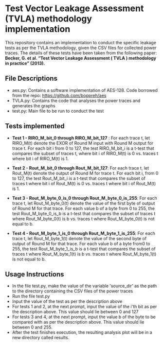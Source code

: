 # Test Vector Leakage Assessment (TVLA) methodology implementation

This repository contains an implementation to conduct the specific leakage tests as per the TVLA methodology, given the CSV files for collected power traces. The details of these tests have been taken from the following paper: **Becker, G. et al. “Test Vector Leakage Assessment ( TVLA ) methodology in practice” (2013).**

## File Descriptions
- aes.py: Contains a software implementation of AES-128. Code borrowed from the repo: https://github.com/boppreh/aes
- TVLA.py: Contains the code that analyses the power traces and generates the graphs
- test.py: Main file to be run to conduct the test

## Tests implemented
- **Test 1 - RIRO_M_bit_0 through RIRO_M_bit_127** : For each trace t, let RIRO_M(t) denote the EXOR of Round M input with Round M output for trace t. For each bit i from 0 to 127, the test RIRO_M_bit_i is a t-test that compares the subset of traces t, where bit i of RIRO_M(t) is 0 vs. traces t where bit i of RIRO_M(t) is 1.

- **Test 2 - Rout_M_bit_0 through Rout_M_bit_127**: For each trace t, let Rout_M(t) denote the output of Round M for trace t. For each bit i, from 0 to 127, the test Rout_M_bit_i is a t-test that compares the subset of traces t where bit i of Rout_M(t) is 0 vs. traces t where bit i of Rout_M(t) is 1.

- **Test 3 - Rout_M_byte_0_is_0 through Rout_M_byte_0_is_255**: For each trace t, let Rout_M_byte_0(t) denote the value of the first byte of output of Round M for that trace. For each value b of a byte from 0 to 255, the test Rout_M_byte_0_is_b is a t-test that compares the subset of traces t where Rout_M_byte_0(t) is b vs. traces t where Rout_M_byte_0(t) is not equal to b.

- **Test 4 - Rout_M_byte_1_is_0 through Rout_M_byte_1_is_255**: For each trace t, let Rout_M_byte_1(t)
denote the value of the second byte of output of Round M for that trace. For each value b of a byte from0 to 255, the test Rout_M_byte_1_is_b is a t-test that compares the subset of traces t where
Rout_M_byte_1(t) is b vs. traces t where Rout_M_byte_1(t) is not equal to b.

## Usage Instructions
- In the file test.py, make the value of the variable 'source_dir' as the path to the directory containing the CSV files of the power traces
- Run the file test.py
- Input the value of the test as per the description above
- For tests 1 and 2, at the next prompt, input the value of the i'th bit as per the description above. This value should lie between 0 and 127
- For tests 3 and 4, at the next prompt, input the value b of the byte to be compared with as per the description above. This value should lie between 0 and 255.
- After the test finishes execution, the resulting analysis plot will be in a new directory called results. 